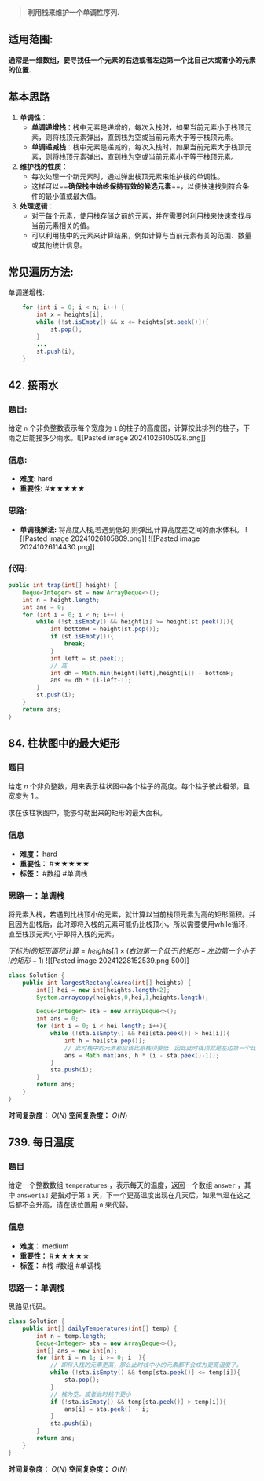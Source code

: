 >**利用栈来维护一个单调性序列.**
## 适用范围:
**通常是一维数组，要寻找任一个元素的右边或者左边第一个比自己大或者小的元素的位置.**

## 基本思路
1. **单调性**：
    - **单调递增栈**：栈中元素是递增的，每次入栈时，如果当前元素小于栈顶元素，则将栈顶元素弹出，直到栈为空或当前元素大于等于栈顶元素。
    - **单调递减栈**：栈中元素是递减的，每次入栈时，如果当前元素大于栈顶元素，则将栈顶元素弹出，直到栈为空或当前元素小于等于栈顶元素。
2. **维护栈的性质**：
    - 每次处理一个新元素时，通过弹出栈顶元素来维护栈的单调性。
    - 这样可以==**确保栈中始终保持有效的候选元素**==，以便快速找到符合条件的最小值或最大值。
3. **处理逻辑**：
    - 对于每个元素，使用栈存储之前的元素，并在需要时利用栈来快速查找与当前元素相关的值。
    - 可以利用栈中的元素来计算结果，例如计算与当前元素有关的范围、数量或其他统计信息。
## 常见遍历方法:
单调递增栈:
```java
    for (int i = 0; i < n; i++) {  
        int x = heights[i];  
        while (!st.isEmpty() && x <= heights[st.peek()]){  
            st.pop();  
        }  
        ...
        st.push(i);  
    } 
```

## 42. 接雨水
### 题目:
给定 `n` 个非负整数表示每个宽度为 `1` 的柱子的高度图，计算按此排列的柱子，下雨之后能接多少雨水。![[Pasted image 20241026105028.png]]
### 信息:
- **难度**: hard
- **重要性:** #★★★★★
### 思路:
- **单调栈解法:** 将高度入栈,若遇到低的,则弹出,计算高度差之间的雨水体积。
![[Pasted image 20241026105809.png]]
![[Pasted image 20241026114430.png]]
### 代码:
```java
public int trap(int[] height) {  
    Deque<Integer> st = new ArrayDeque<>();  
    int n = height.length;  
    int ans = 0;  
    for (int i = 0; i < n; i++) {  
        while (!st.isEmpty() && height[i] >= height[st.peek()]){  
            int bottomH = height[st.pop()];  
            if (st.isEmpty()){  
                break;  
            }  
            int left = st.peek();  
            // 高  
            int dh = Math.min(height[left],height[i]) - bottomH;  
            ans += dh * (i-left-1);  
        }  
        st.push(i);  
    }  
    return ans;  
}
```

## 84. 柱状图中的最大矩形 
### 题目
给定 _n_ 个非负整数，用来表示柱状图中各个柱子的高度。每个柱子彼此相邻，且宽度为 1 。

求在该柱状图中，能够勾勒出来的矩形的最大面积。
### 信息
- **难度：** hard
- **重要性：** #★★★★★
- **标签：** #数组 #单调栈 
### 思路一：单调栈
将元素入栈，若遇到比栈顶小的元素，就计算以当前栈顶元素为高的矩形面积。并且因为出栈后，此时即将入栈的元素可能仍比栈顶小，所以需要使用while循环，直至栈顶元素小于即将入栈的元素。

$下标为i的矩形面积计算 = heights[i] \times (右边第一个低于i的矩形 - 左边第一个小于i的矩形 - 1)$ 
![[Pasted image 20241228152539.png|500]]
```java
class Solution {
    public int largestRectangleArea(int[] heights) {
        int[] hei = new int[heights.length+2];
        System.arraycopy(heights,0,hei,1,heights.length);

        Deque<Integer> sta = new ArrayDeque<>();
        int ans = 0;
        for (int i = 0; i < hei.length; i++){
            while (!sta.isEmpty() && hei[sta.peek()] > hei[i]){
                int h = hei[sta.pop()];
                // 此时栈中的元素都应该比原栈顶要低，因此此时栈顶就是左边第一个比h低的矩形
                ans = Math.max(ans, h * (i - sta.peek()-1));
            }
            sta.push(i);
        }
        return ans;
    }
}
```
**时间复杂度：** $O(N)$
**空间复杂度：** $O(N)$

## 739. 每日温度
### 题目
给定一个整数数组 `temperatures` ，表示每天的温度，返回一个数组 `answer` ，其中 `answer[i]` 是指对于第 `i` 天，下一个更高温度出现在几天后。如果气温在这之后都不会升高，请在该位置用 `0` 来代替。
### 信息
- **难度：** medium
- **重要性：** #★★★★☆  
- **标签：** #栈 #数组 #单调栈
### 思路一：单调栈
思路见代码。
```java
class Solution {
    public int[] dailyTemperatures(int[] temp) {
        int n = temp.length;
        Deque<Integer> sta = new ArrayDeque<>();
        int[] ans = new int[n];
        for (int i = n-1; i >= 0; i--){
            // 即将入栈的元素更高，那么此时栈中小的元素都不会成为更高温度了。
            while (!sta.isEmpty() && temp[sta.peek()] <= temp[i]){
                sta.pop();
            }
            // 栈为空，或者此时栈中更小
            if (!sta.isEmpty() && temp[sta.peek()] > temp[i]){
                ans[i] = sta.peek() - i;
            }
            sta.push(i);
        }
        return ans;
    }
}
```
**时间复杂度：** $O(N)$
**空间复杂度：** $O(N)$